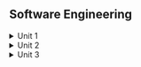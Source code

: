 ## Software Engineering
<details>
<summary>Unit 1</summary>

- Software 
  - Introduction
     - Set of program.
  - Characteristics
    - Functionality
    - Relability
    - 
  - Components
  - Applications
  - Software Process Model
  - Software Development Life Cycle
- Models
  - Introduction
  - Waterfall Model
  - Spiral Model
  - Prototyping Model
- Software Poject Management
  - Introduction 
  - Concept
  - Components
- Metrics
  - Introduction
  - Role of metrics 
  - Types of Metrics
    - Product Metrics
    - Process Metrics
    - Project Metrics
  - Normalization of Metrics
    - Size Oriented Metrics
    - Function Oriented Metrics
- Measurement
  - Introduction
  - Principles of Measurement
    - Formulation
    - Colection
    - Analysis
    - Interpretation
    - Feedback 
  - Types of Measurement
    - Direct Measurement
    - Indirect Measurement
</details>

<details>
<summary>Unit 2</summary>

- Software Project Planning 
  - Objective
  - Guidelines
  - Process
  - Activities
  - Decomposition Techniques
  - Software Sizing
  - Problem Based Estimation
  - Cost estimation Model
  - COCOMO Model
  - The software Equation
- System Analysis
  - Introduction
  - Design
  - Principles of Structured Analysis
  - Requirement Analysis
  - Software requirement Specification
  - Entity Relationship Diagram
  - Data Dictionary
  - Notations Tables of Data Dictionary
</details>


<details>
<summary>Unit 3</summary>

- Software Design
  - Introduction
    - Mechanism to convert user requirements into sutable forms which helps the progrmmer in software coding and implementaion.
    - SRS documentaion into simple form (`design`).
    - Representing the clint's requirement. 
    - In `SDLC` phase Design is the first steps to move the consentration from problem domain to solution domain.
    - Elements of a System
      - **Architecture** : Flowchart
      - **Modules** : Focus on specific task like in sign up page username section is a kind of module that only takes the name of user. Password section takes the password. 
      - **Component** : Perform a perticular functionality like sign up page store the data of user in database. login page porvide permission to authorized user.
      - **Interface** : Connection of diffrent components and make a interface. eg: connection of components like signup page, login page, Home page, Product page, and Contact page makes the interface of a website.
      - **Data** : To manage the information of the system.
    - Levels of Software Design
      - **Interface Design :** UI/UX Design, Ignored Working of internal system like flow of data.
      - **Architecture Design :** Focused on flow of data from module to module and component to component. 
      - **Detailed Design :** Focused on flow of the data how modules intract with other modules and components eg: modules of login page provide data to the server that gives permission to access the home page components. 

  - Objective
    - **Correctness :** Correctly implemented.
    - **Understandability :** Easy to understand and implement.
    - **Efficiency :** consider-Resource,time & cost.
    - **Maintainability :** Easy to update & modify.
  - Principles
    - **Should not suffer from "Tunnel Vision" :** Not only focus on completing the process but also focus on other effects.
    - **Tracable to analysis model :** Easy to trace all the steps and follow all the software requirements to devlop high quality products.
    - **Should not "Reinvent the wheel" :** Don't create a thing that is already exist. It will increase the overall development.
    - **Accommodate Change :** Software should adjust there self according the user requirment.
    - **Quality :** During the evaluation of the design, the quality of the design needs to be checked and focused upon.
    - **Review to discover error :** During the evaluation of the design, check the comming error and improve it.
    - **Design is not coding and coding is not design :** Design means to implement the logical way to sovle the problem and coding means to use the programming language to solve the logic.
  - Concepts
    - **Abstraction :** Hidding the complex logic from user.
    - **Modularity :** To implement the complex component, partition the component into smaller modules each dealing with a single task.
    - **Architecture :** It acts as a software development blueprint and a flowchart.
    - **Refinement :** Refinement is removing impurities and improving the quality of something. It deals with identifying and correcting possible errors.
    - **Information and data hiding :** give permission to access the different module. eg: Permission like private(Restricated from outside class) and public(have access of any outside calss).
- Methodologies
  - Introduction
    - Understand the problem
    - Focused on User requirment
    - Defining overall system design
  - Data Design
    - how data will be stored, accessed, manipulated, and secured to meet the requirements of the software application.
    - **Data Modeling :** Conceptual representation of data entity, attributes, relationship within a system. eg: ERD (Entity relationship diagram). 
    - **Database design :** Converting conceptual representation of data itno a physical database. eg: tables,columns,data type etc.
    - **Data security and access :** To provide the access to the data accroding to the importance and also use retional database like NoSql.
  - Architectural Design
    - Over all stractural of a system deals with components, intrface and communication between the modules and components. Mainly focused on modularity,scalablity and maintainability.
    - **Component Identification :** Deal with componet and there functionality.
    - **Interface Design :** Deal with communication between components.
  - Procedural Design
    - Focused area system functionality and effciently.
    - **Algorithm Design :** Design specific algorithm for specific task.
    - **Coding :** Implement by programming language.
  - Object Oriented Concepts
    - Key aspact are modularity, code reuseablity and maintainability.
    - **Class :** Perform specific task.
    - **Object :** Define functionaliy of an component using diffrent classes.
    - **Inheritance :** Allow sub calsses to use the specification of parent class.
    - **Polymorphism :** Using same code for diffrent uses also.
- Testing
  - Introduction
    - Testing the the operation to find the error using some techiniques like verification and validation.
  - Testing Fundamentals
    - Operability
    - Observality
    - Cntrollability
    - Simplicity
    - Understandibility
  - Objectiv of Software testing 
    - 1
  - Priciples of testing fundamentals
  - Software Testability
  - Test Cases
  - Types of test cases
  - Unit testing
  - White Box Testing
  - Black Box Testing
  - Testing Strategies
    - Validation
    - Verification
    - Integration Testing 

</details>

